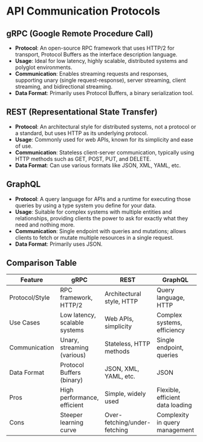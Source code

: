# API Communication Protocols

## gRPC (Google Remote Procedure Call)
- **Protocol**: An open-source RPC framework that uses HTTP/2 for transport, Protocol Buffers as the interface description language.
- **Usage**: Ideal for low latency, highly scalable, distributed systems and polyglot environments.
- **Communication**: Enables streaming requests and responses, supporting unary (single request-response), server streaming, client streaming, and bidirectional streaming.
- **Data Format**: Primarily uses Protocol Buffers, a binary serialization tool.

## REST (Representational State Transfer)
- **Protocol**: An architectural style for distributed systems, not a protocol or a standard, but uses HTTP as its underlying protocol.
- **Usage**: Commonly used for web APIs, known for its simplicity and ease of use.
- **Communication**: Stateless client-server communication, typically using HTTP methods such as GET, POST, PUT, and DELETE.
- **Data Format**: Can use various formats like JSON, XML, YAML, etc.

## GraphQL
- **Protocol**: A query language for APIs and a runtime for executing those queries by using a type system you define for your data.
- **Usage**: Suitable for complex systems with multiple entities and relationships, providing clients the power to ask for exactly what they need and nothing more.
- **Communication**: Single endpoint with queries and mutations; allows clients to fetch or mutate multiple resources in a single request.
- **Data Format**: Primarily uses JSON.

## Comparison Table

| Feature             | gRPC                           | REST                           | GraphQL                        |
|---------------------|--------------------------------|--------------------------------|--------------------------------|
| Protocol/Style      | RPC framework, HTTP/2          | Architectural style, HTTP      | Query language, HTTP           |
| Use Cases           | Low latency, scalable systems  | Web APIs, simplicity            | Complex systems, efficiency    |
| Communication       | Unary, streaming (various)     | Stateless, HTTP methods        | Single endpoint, queries       |
| Data Format         | Protocol Buffers (binary)      | JSON, XML, YAML, etc.          | JSON                           |
| Pros                | High performance, efficient   | Simple, widely used            | Flexible, efficient data loading |
| Cons                | Steeper learning curve         | Over-fetching/under-fetching   | Complexity in query management |

